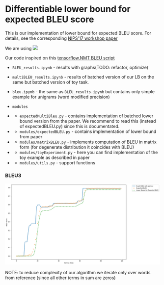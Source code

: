 # Differentiable lower bound for expected BLEU score

This is our implementation of lower bound for expected BLEU score. For details, see the corresponding [NIPS'17 workshop paper](https://arxiv.org/abs/1712.04708)

We are using <img src="https://raw.githubusercontent.com/pytorch/pytorch/master/docs/source/_static/img/pytorch-logo-dark.png" width="100">

Our code inspired on this [tensorflow.NMT BLEU script](https://github.com/tensorflow/nmt/blob/master/nmt/scripts/bleu.py)
* ```BLEU_results.ipynb``` - results with graphs(TODO: refactor, optimize)

* ``` multiBLEU_results.ipynb ``` - results of batched version of our LB on the same but batched version of toy task.

* ``` bleu.ipynb ``` - the same as ```BLEU_results.ipynb``` but contains only simple example for unigrams (word modified precision)

* ```modules```
* * ```expectedMultiBleu.py``` - contains implementation of batched lower bound version from the paper. We recommend to read this (instead of expectedBLEU.py) since this is documentated.
* * ``` modules/expectedBLEU.py ``` - contains implementation of lower bound from paper  

* * ``` modules/matrixBLEU.py ``` - implements computation of BLEU in matrix form (for degenerate distribution it coincides with  BLEU)
* * ``` modules/toyExperiment.py ``` - here you can find implementation of the toy example  as described in paper
* * ``` modules/utils.py ``` - support functions
### BLEU3
<img src="https://raw.githubusercontent.com/deepmipt/expected_bleu/master/images/BLEU3.png" width="720">

NOTE: to reduce complexity of our algorithm we iterate only over words from reference (since all other terms in sum are zeros)
